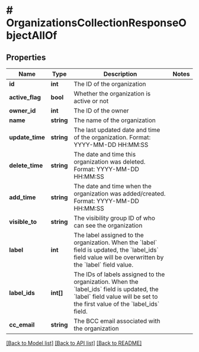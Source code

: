 # # OrganizationsCollectionResponseObjectAllOf

## Properties

Name | Type | Description | Notes
------------ | ------------- | ------------- | -------------
**id** | **int** | The ID of the organization |
**active_flag** | **bool** | Whether the organization is active or not |
**owner_id** | **int** | The ID of the owner |
**name** | **string** | The name of the organization |
**update_time** | **string** | The last updated date and time of the organization. Format: YYYY-MM-DD HH:MM:SS |
**delete_time** | **string** | The date and time this organization was deleted. Format: YYYY-MM-DD HH:MM:SS |
**add_time** | **string** | The date and time when the organization was added/created. Format: YYYY-MM-DD HH:MM:SS |
**visible_to** | **string** | The visibility group ID of who can see the organization |
**label** | **int** | The label assigned to the organization. When the &#x60;label&#x60; field is updated, the &#x60;label_ids&#x60; field value will be overwritten by the &#x60;label&#x60; field value. |
**label_ids** | **int[]** | The IDs of labels assigned to the organization. When the &#x60;label_ids&#x60; field is updated, the &#x60;label&#x60; field value will be set to the first value of the &#x60;label_ids&#x60; field. |
**cc_email** | **string** | The BCC email associated with the organization |

[[Back to Model list]](../../README.md#models) [[Back to API list]](../../README.md#endpoints) [[Back to README]](../../README.md)
